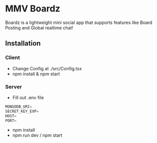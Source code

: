 # MMV Boardz
Boardz is a lightweight mini social app that supports features like Board Posting and Global realtime chat!

## Installation

### Client
- Change Config at ./src/Config.tsx
- npm install & npm start

### Server
- Fill out .env file
```jsx
MONGODB_URI=
SECRET_KEY_EXP=
HOST=
PORT=
```
- npm install 
- npm run dev / npm start